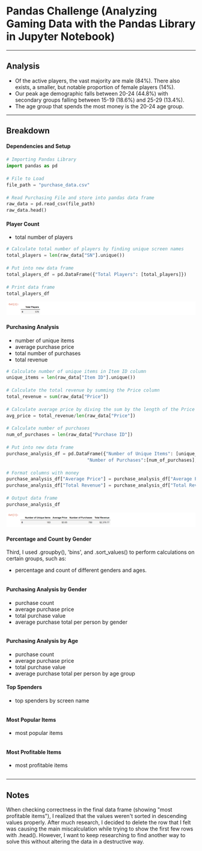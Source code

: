 # Pandas Challenge (Analyzing Gaming Data with the Pandas Library in Jupyter Notebook)
-----


## Analysis

* Of the active players, the vast majority are male (84%). There also exists, a smaller, but notable proportion of female players (14%).
* Our peak age demographic falls between 20-24 (44.8%) with secondary groups falling between 15-19 (18.6%) and 25-29 (13.4%).
* The age group that spends the most money is the 20-24 age group.
-----


## Breakdown


#### Dependencies and Setup

```python
# Importing Pandas Library
import pandas as pd

# File to Load
file_path = "purchase_data.csv"

# Read Purchasing File and store into pandas data frame
raw_data = pd.read_csv(file_path)
raw_data.head()
```


#### Player Count

* total number of players

```python
# Calculate total number of players by finding unique screen names
total_players = len(raw_data["SN"].unique())

# Put into new data frame
total_players_df = pd.DataFrame({"Total Players": [total_players]})

# Print data frame
total_players_df
```

![total_players](Images/total_players.png)


#### Purchasing Analysis

* number of unique items
* average purchase price
* total number of purchases
* total revenue

```python
# Calculate number of unique items in Item ID column
unique_items = len(raw_data["Item ID"].unique())

# Calculate the total revenue by summing the Price column
total_revenue = sum(raw_data["Price"])

# Calculate average price by diving the sum by the length of the Price column
avg_price = total_revenue/len(raw_data["Price"])

# Calculate number of purchases
num_of_purchases = len(raw_data["Purchase ID"])

# Put into new data frame
purchase_analysis_df = pd.DataFrame({"Number of Unique Items": [unique_items], "Average Price": [avg_price],
                              "Number of Purchases":[num_of_purchases], "Total Revenue":[total_revenue]})

# Format columns with money
purchase_analysis_df["Average Price"] = purchase_analysis_df["Average Price"].map("${:,.2f}".format)
purchase_analysis_df["Total Revenue"] = purchase_analysis_df["Total Revenue"].map("${:,.2f}".format)

# Output data frame
purchase_analysis_df
```

![purchasing_analysis](Images/purchasing_analysis.png)


#### Percentage and Count by Gender

Third, I used .groupby(), 'bins', and .sort_values() to perform calculations on certain groups, such as:

* percentage and count of different genders and ages.
```python
```


#### Purchasing Analysis by Gender

* purchase count
* average purchase price
* total purchase value
* average purchase total per person by gender
```python
```


#### Purchasing Analysis by Age

* purchase count
* average purchase price
* total purchase value
* average purchase total per person by age group

#### Top Spenders

* top spenders by screen name

```python
```

#### Most Popular Items

* most popular items

```python
```

#### Most Profitable Items

* most profitable items

```python
```
-----


## Notes

When checking correctness in the final data frame (showing "most profitable items"), I realized that the values weren't sorted in descending values properly. After much research, I decided to delete the row that I felt was causing the main miscalculation while trying to show the first few rows with .head(). However, I want to keep researching to find another way to solve this without altering the data in a destructive way.